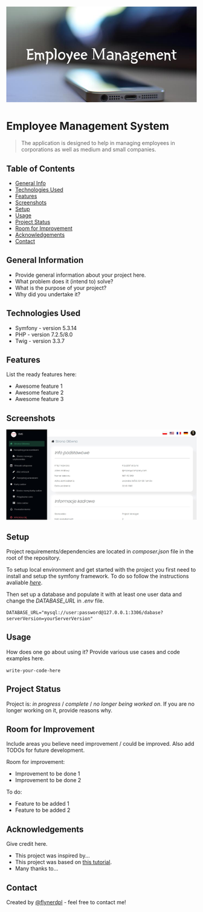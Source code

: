 <h1 align="center">
  <br>
    <img src="./public/img/Employee_Management.png" alt="Employee_Management"></a>
  <br>
</h1>

# Employee Management System
> The application is designed to help in managing employees in corporations as well as medium and small companies.
<!--  Live demo [_here_](https://first-app-mayby.herokuapp.com/login). --> <!-- If you have the project hosted somewhere, include the link here. -->

## Table of Contents
* [General Info](#general-information)
* [Technologies Used](#technologies-used)
* [Features](#features)
* [Screenshots](#screenshots)
* [Setup](#setup)
* [Usage](#usage)
* [Project Status](#project-status)
* [Room for Improvement](#room-for-improvement)
* [Acknowledgements](#acknowledgements)
* [Contact](#contact)
<!-- * [License](#license) -->


## General Information
- Provide general information about your project here.
- What problem does it (intend to) solve?
- What is the purpose of your project?
- Why did you undertake it?
<!-- You don't have to answer all the questions - just the ones relevant to your project. -->


## Technologies Used
- Symfony - version 5.3.14
- PHP - version 7.2.5/8.0
- Twig - version 3.3.7


## Features
List the ready features here:
- Awesome feature 1
- Awesome feature 2
- Awesome feature 3


## Screenshots
![Example screenshot](./public/img/preview.jpg )
<!-- If you have screenshots you'd like to share, include them here. -->


## Setup
Project requirements/dependencies are located in _composer.json_ file in the root of the repository.

To setup local environment and get started with the project you first need to install and setup the symfony framework.
To do so follow the instructions avaliable [_here_](https://symfony.com/doc/5.4/setup.html#technical-requirements).

Then set up a database and populate it with at least one user data and change the _DATABASE_URL_ in _.env_ file.

```
DATABASE_URL="mysql://user:password@127.0.0.1:3306/dabase?serverVersion=yourServerVersion"
```


## Usage
How does one go about using it?
Provide various use cases and code examples here.

`write-your-code-here`


## Project Status
Project is: _in progress_ / _complete_ / _no longer being worked on_. If you are no longer working on it, provide reasons why.


## Room for Improvement
Include areas you believe need improvement / could be improved. Also add TODOs for future development.

Room for improvement:
- Improvement to be done 1
- Improvement to be done 2

To do:
- Feature to be added 1
- Feature to be added 2


## Acknowledgements
Give credit here.
- This project was inspired by...
- This project was based on [this tutorial](https://www.example.com).
- Many thanks to...


## Contact
Created by [@flynerdpl](https://www.flynerd.pl/) - feel free to contact me!


<!-- Optional -->
<!-- ## License -->
<!-- This project is open source and available under the [... License](). -->

<!-- You don't have to include all sections - just the one's relevant to your project -->
